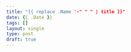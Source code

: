 ```yaml
---
title: "{{ replace .Name "-" " " | title }}"
date: {{ .Date }}
tags: []
layout: single
type: post
draft: true
---
```


